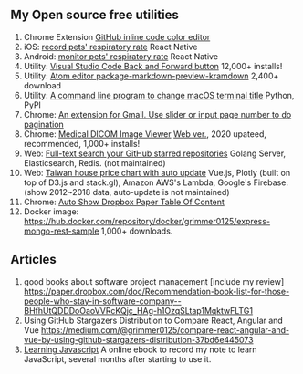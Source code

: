 ## My Open source free utilities

1. Chrome Extension [GitHub inline code color editor](https://chrome.google.com/webstore/detail/github-inline-code-color/ancifpojcglbcoilgkpeiphjenigogmb?hl=zh-TW&authuser=0)
2. iOS: [record pets' respiratory rate](https://itunes.apple.com/us/app/maolife/id1397714182) React Native
3. Android: [monitor pets' respiratory rate](https://play.google.com/store/apps/details?id=com.lifeoverflow.maolife) React Native
4. Utility: [Visual Studio Code Back and Forward button](https://marketplace.visualstudio.com/items?itemName=grimmer.vscode-back-forward-button) 12,000+ installs!
5. Utility: [Atom editor package-markdown-preview-kramdown](https://atom.io/packages/markdown-preview-kramdown) 2,400+ download
6. Utility: [A command line program to change macOS terminal title](https://pypi.org/project/termtitle/) Python, PyPI
7. Chrome:  [An extension for Gmail. Use slider or input page number to do pagination](https://chrome.google.com/webstore/detail/gmail-pagination-slider/bcjhpmecgoejigiojamklcbfnfnfgnal)
8. Chrome: [Medical DICOM Image Viewer](https://chrome.google.com/webstore/detail/dicom-image-viewer/ehppmcooahfnlfhhcflpkcjmonkoindc) [Web ver.](https://grimmer.io/dicom-web-viewer/), 2020 upateed, recommended, 1,000+ installs!
9. Web: [Full-text search your GitHub starred repositories](https://searchgithub.herokuapp.com/) Golang Server, Elasticsearch, Redis. (not maintained)
10. Web: [Taiwan house price chart with auto update](https://grimmer.io/Taiwan-house-price-chart/) Vue.js, Plotly (built on top of D3.js and stack.gl), Amazon AWS's Lambda, Google's Firebase. (show 2012~2018 data, auto-update is not maintained)
11. Chrome: [Auto Show Dropbox Paper Table Of Content]( https://chrome.google.com/webstore/detail/paper-auto-show-toc/eifkjfleeeochflgobmibofbcdiledng)
12. Docker image: https://hub.docker.com/repository/docker/grimmer0125/express-mongo-rest-sample 1,000+ downloads.

## Articles

1. good books about software project management [include my review] https://paper.dropbox.com/doc/Recommendation-book-list-for-those-people-who-stay-in-software-company--BHfhUtQDDDoOaoVVRcKQjc_HAg-h1OzqSLtap1MqktwFLTG1
2. Using GitHub Stargazers Distribution to Compare React, Angular and Vue https://medium.com/@grimmer0125/compare-react-angular-and-vue-by-using-github-stargazers-distribution-37bd6e445073
3. [Learning Javascript](https://lifeoverflow.gitbook.io/learning-javascript/) A online ebook to record my note to learn JavaScript, several months after starting to use it.
